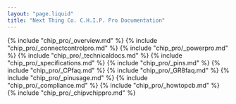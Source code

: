 ```yaml
---
layout: "page.liquid"
title: "Next Thing Co. C.H.I.P. Pro Documentation"
---
```


{% include "chip_pro/_overview.md" %}
{% include "chip_pro/_connectcontrolpro.md" %}
{% include "chip_pro/_powerpro.md" %}
{% include "chip_pro/_technicaldocs.md" %}
{% include "chip_pro/_specifications.md" %}
{% include "chip_pro/_pins.md" %}
{% include "chip_pro/_CPfaq.md" %}
{% include "chip_pro/_GR8faq.md" %}
{% include "chip_pro/_pinusage.md" %}
{% include "chip_pro/_compliance.md" %}
{% include "chip_pro/_howtopcb.md" %}
{% include "chip_pro/_chipvchippro.md" %}
